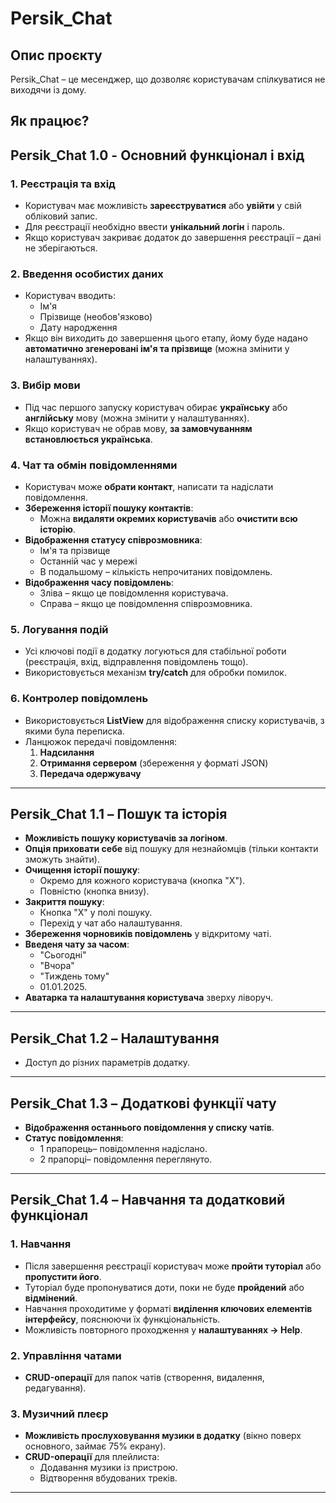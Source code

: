 ﻿# Persik\_Chat&#x20;

## Опис проєкту

Persik\_Chat – це месенджер, що дозволяє користувачам спілкуватися не виходячи із дому.

## Як працює?

## Persik\_Chat 1.0 - Основний функціонал і вхід

### 1. Реєстрація та вхід

- Користувач має можливість **зареєструватися** або **увійти** у свій обліковий запис.
- Для реєстрації необхідно ввести **унікальний логін** і пароль.
- Якщо користувач закриває додаток до завершення реєстрації – дані не зберігаються.

### 2. Введення особистих даних

- Користувач вводить:
  - Ім'я
  - Прізвище (необов'язково)
  - Дату народження
- Якщо він виходить до завершення цього етапу, йому буде надано **автоматично згенеровані ім'я та прізвище** (можна змінити у налаштуваннях).

### 3. Вибір мови

- Під час першого запуску користувач обирає **українську** або **англійську** мову (можна змінити у налаштуваннях).
- Якщо користувач не обрав мову, **за замовчуванням встановлюється українська**.

### 4. Чат та обмін повідомленнями

- Користувач може **обрати контакт**, написати та надіслати повідомлення.
- **Збереження історії пошуку контактів**:
  - Можна **видаляти окремих користувачів** або **очистити всю історію**.
- **Відображення статусу співрозмовника**:
  - Ім'я та прізвище
  - Останній час у мережі
  - В подальшому – кількість непрочитаних повідомлень.
- **Відображення часу повідомлень**:
  - Зліва – якщо це повідомлення користувача.
  - Справа – якщо це повідомлення співрозмовника.

### 5. Логування подій

- Усі ключові події в додатку логуються для стабільної роботи (реєстрація, вхід, відправлення повідомлень тощо).
- Використовується механізм **try/catch** для обробки помилок.

### 6. Контролер повідомлень

- Використовується **ListView** для відображення списку користувачів, з якими була переписка.
- Ланцюжок передачі повідомлення:
  1. **Надсилання**
  2. **Отримання сервером** (збереження у форматі JSON)
  3. **Передача одержувачу**

---

## Persik\_Chat 1.1 – Пошук та історія

- **Можливість пошуку користувачів за логіном**.
- **Опція приховати себе** від пошуку для незнайомців (тільки контакти зможуть знайти).
- **Очищення історії пошуку**:
  - Окремо для кожного користувача (кнопка "X").
  - Повністю (кнопка внизу).
- **Закриття пошуку**:
  - Кнопка "X" у полі пошуку.
  - Перехід у чат або налаштування.
- **Збереження чорновиків повідомлень** у відкритому чаті.
- **Введеня чату за часом**:
  - "Сьогодні"
  - "Вчора"
  - "Тиждень тому"
  - 01.01.2025.
- **Аватарка та налаштування користувача** зверху ліворуч.

---

## Persik\_Chat 1.2 – Налаштування

- Доступ до різних параметрів додатку.

---

## Persik\_Chat 1.3 – Додаткові функції чату

- **Відображення останнього повідомлення у списку чатів**.
- **Статус повідомлення**:
  - 1 прапорець– повідомлення надіслано.
  - 2 прапорці– повідомлення переглянуто.

---

## Persik\_Chat 1.4 – Навчання та додатковий функціонал

### 1. Навчання

- Після завершення реєстрації користувач може **пройти туторіал** або **пропустити його**.
- Туторіал буде пропонуватися доти, поки не буде **пройдений** або **відмінений**.
- Навчання проходитиме у форматі **виділення ключових елементів інтерфейсу**, пояснюючи їх функціональність.
- Можливість повторного проходження у **налаштуваннях → Help**.

### 2. Управління чатами

- **CRUD-операції** для папок чатів (створення, видалення, редагування).

### 3. Музичний плеєр

- **Можливість прослуховування музики в додатку** (вікно поверх основного, займає 75% екрану).
- **CRUD-операції** для плейлиста:
  - Додавання музики із пристрою.
  - Відтворення вбудованих треків.

---


